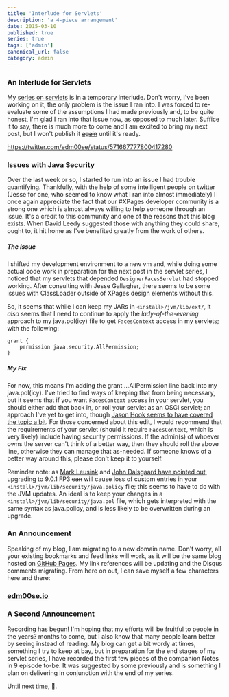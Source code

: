```yaml
---
title: 'Interlude for Servlets'
description: 'a 4-piece arrangement'
date: 2015-03-10
published: true
series: true
tags: ['admin']
canonical_url: false
category: admin
---
```


<!-- {% include series.html %} -->

### An Interlude for Servlets

My [series on servlets](/servlet-series) is in a temporary interlude. Don't worry, I've been working on it, the only problem is the issue I ran into. I was forced to re-evaluate some of the assumptions I had made previously and, to be quite honest, I'm glad I ran into that issue now, as opposed to much later. Suffice it to say, there is much more to come and I am excited to bring my next post, but I won't publish it [<s>again</s>](https://twitter.com/edm00se/status/571629407695069184) until it's ready.

https://twitter.com/edm00se/status/571667777800417280

### Issues with Java Security

Over the last week or so, I started to run into an issue I had trouble quantifying. Thankfully, with the help of some intelligent people on twitter (Jesse for one, who seemed to know what I ran into almost immediately) I once again appreciate the fact that our #XPages developer community is a strong one which is almost always willing to help someone through an issue. It's a credit to this community and one of the reasons that this blog exists. When David Leedy suggested those with anything they could share, ought to, it hit home as I've benefited greatly from the work of others.

##### The Issue

I shifted my development environment to a new vm and, while doing some actual code work in preparation for the next post in the servlet series, I noticed that my servlets that depended `DesignerFacesServlet` had stopped working. After consulting with Jesse Gallagher, there seems to be some issues with ClassLoader outside of XPages design elements without this.

So, it seems that while I can keep my JARs in `<install>/jvm/lib/ext/`, it _also_ seems that I need to continue to apply the _lady-of-the-evening_ approach to my java.pol(icy) file to get `FacesContext` access in my servlets; with the following:

```
grant {
	permission java.security.AllPermission;
}
```

##### My Fix

For now, this means I'm adding the grant ...AllPermission line back into my java.pol(icy). I've tried to find ways of keeping that from being necessary, but it seems that if you want `FacesContext` access in your servlet, you should either add that back in, or roll your servlet as an OSGi servlet; an approach I've yet to get into, though [Jason Hook seems to have covered the topic a bit](https://8b30b0.wordpress.com/). For those concerned about this edit, I would recommend that the requirements of your servlet (should it require `FacesContext`, which is very likely) include having security permissions. If the admin(s) of whoever owns the server can't think of a better way, then they should roll the above line, otherwise they can manage that as-needed. If someone knows of a better way around this, please don't keep it to yourself.

Reminder note: as [Mark Leusink](https://linqed.eu/2014/06/25/considering-a-domino-upgrade-beware-of-custom-java-security-policies/) and [John Dalsgaard have pointed out](https://www.dalsgaard-data.eu/blog/java-security-in-ibm-domino/), upgrading to 9.0.1 FP3 <s>can</s> will cause loss of custom entries in your `<install>/jvm/lib/security/java.policy` file; this seems to have to do with the JVM updates. An ideal is to keep your changes in a `<install>/jvm/lib/security/java.pol` file, which gets interpreted with the same syntax as java.policy, and is less likely to be overwritten during an upgrade.

### An Announcement

Speaking of my blog, I am migrating to a new domain name. Don't worry, all your existing bookmarks and feed links will work, as it will be the same blog hosted on [GitHub Pages](https://pages.github.com/). My link references will be updating and the Disqus comments migrating. From here on out, I can save myself a few characters here and there:

### **[edm00se.io](//edm00se.io/)**<br />

### A Second Announcement

Recording has begun! I'm hoping that my efforts will be fruitful to people in the <s>years?</s> months to come, but I also know that many people learn better by seeing instead of reading. My blog can get a bit wordy at times, something I try to keep at bay, but in preparation for the end stages of my servlet series, I have recorded the first few pieces of the companion Notes in 9 episode to-be. It was suggested by some previously and is something I plan on delivering in conjunction with the end of my series.

Until next time, 🍻.
